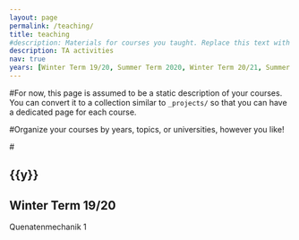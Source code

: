 ```yaml
---
layout: page
permalink: /teaching/
title: teaching
#description: Materials for courses you taught. Replace this text with your description.
description: TA activities
nav: true
years: [Winter Term 19/20, Summer Term 2020, Winter Term 20/21, Summer Term 2021, Winter Term 21/22]
---
```


#For now, this page is assumed to be a static description of your courses. You can convert it to a collection similar to `_projects/` so that you can have a dedicated page for each course.

#Organize your courses by years, topics, or universities, however you like!

#<h2 class="year">{{y}}</h2>
<h2 class="year">Winter Term 19/20</h2>
Quenatenmechanik 1



